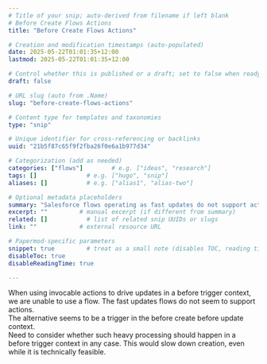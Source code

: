 ```yaml
---
# Title of your snip; auto-derived from filename if left blank
# Before Create Flows Actions
title: "Before Create Flows Actions"

# Creation and modification timestamps (auto-populated)
date: 2025-05-22T01:01:35+12:00
lastmod: 2025-05-22T01:01:35+12:00

# Control whether this is published or a draft; set to false when ready
draft: false

# URL slug (auto from .Name)
slug: "before-create-flows-actions"

# Content type for templates and taxonomies
type: "snip"

# Unique identifier for cross-referencing or backlinks
uuid: "21b5f87c65f9f2fba26f0e6a1b977d34"

# Categorization (add as needed)
categories: ["flows"]        # e.g. ["ideas", "research"]
tags: []              # e.g. ["hugo", "snip"]
aliases: []           # e.g. ["alias1", "alias-two"]

# Optional metadata placeholders
summary: "Salesforce flows operating as fast updates do not support actions"         # short summary or abstract
excerpt: ""         # manual excerpt (if different from summary)
related: []           # list of related snip UUIDs or slugs
link: ""            # external resource URL

# Papermod-specific parameters
snippet: true         # treat as a small note (disables TOC, reading time)
disableToc: true
disableReadingTime: true

---
```


<!--
Your snip content goes here. Keep it short and to the point—think of a fleeting
note.
-->
When using invocable actions to drive updates in a before trigger context, we
are unable to use a flow. The fast updates flows do not seem to support actions.  
The alternative seems to be a trigger in the before create before update
context.  
Need to consider whether such heavy processing should happen in a before trigger
context in any case. This would slow down creation, even while it is technically
feasible.
